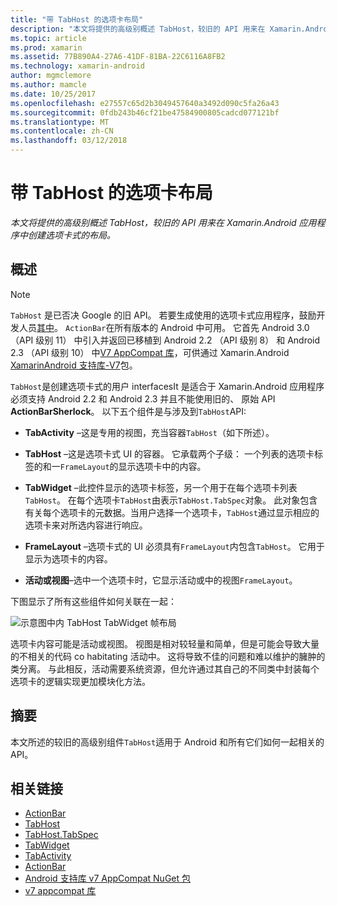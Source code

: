 ```yaml
---
title: "带 TabHost 的选项卡布局"
description: "本文将提供的高级别概述 TabHost，较旧的 API 用来在 Xamarin.Android 应用程序中创建选项卡式的布局。"
ms.topic: article
ms.prod: xamarin
ms.assetid: 77B890A4-27A6-41DF-81BA-22C6116A8FB2
ms.technology: xamarin-android
author: mgmclemore
ms.author: mamcle
ms.date: 10/25/2017
ms.openlocfilehash: e27557c65d2b3049457640a3492d090c5fa26a43
ms.sourcegitcommit: 0fdb243b46cf21be47584900805cadcd077121bf
ms.translationtype: MT
ms.contentlocale: zh-CN
ms.lasthandoff: 03/12/2018
---
```

# <a name="tab-layout-with-tabhost"></a>带 TabHost 的选项卡布局

_本文将提供的高级别概述 TabHost，较旧的 API 用来在 Xamarin.Android 应用程序中创建选项卡式的布局。_


## <a name="overview"></a>概述

> [!NOTE]
> `TabHost` 是已否决 Google 的旧 API。 若要生成使用的选项卡式应用程序，鼓励开发人员[其中](~/android/user-interface/controls/action-bar.md)。 `ActionBar`在所有版本的 Android 中可用。 它首先 Android 3.0 （API 级别 11） 中引入并返回已移植到 Android 2.2 （API 级别 8） 和 Android 2.3 （API 级别 10） 中[V7 AppCompat 库](http://developer.android.com/tools/support-library/features.html#v7-appcompat)，可供通过 Xamarin.Android [XamarinAndroid 支持库-V7](https://www.nuget.org/packages/Xamarin.Android.Support.v7.AppCompat/)包。

`TabHost`是创建选项卡式的用户 interfacesIt 是适合于 Xamarin.Android 应用程序必须支持 Android 2.2 和 Android 2.3 并且不能使用旧的、 原始 API **ActionBarSherlock**。
以下五个组件是与涉及到`TabHost`API:

-  **TabActivity** &ndash;这是专用的视图，充当容器`TabHost`（如下所述）。

-  **TabHost** &ndash;这是选项卡式 UI 的容器。 它承载两个子级： 一个列表的选项卡标签的和一`FrameLayout`的显示选项卡中的内容。

-  **TabWidget** &ndash;此控件显示的选项卡标签，另一个用于在每个选项卡列表`TabHost`。 在每个选项卡`TabHost`由表示`TabHost.TabSpec`对象。 此对象包含有关每个选项卡的元数据。当用户选择一个选项卡，`TabHost`通过显示相应的选项卡来对所选内容进行响应。

-  **FrameLayout** &ndash;选项卡式的 UI 必须具有`FrameLayout`内包含`TabHost`。 它用于显示为选项卡的内容。

-  **活动或视图**&ndash;选中一个选项卡时，它显示活动或中的视图`FrameLayout`。

下图显示了所有这些组件如何关联在一起：

![示意图中内 TabHost TabWidget 帧布局](tab-host-images/image03.png)

选项卡内容可能是活动或视图。 视图是相对较轻量和简单，但是可能会导致大量的不相关的代码 co habitating 活动中。 这将导致不佳的问题和难以维护的臃肿的类分离。 与此相反，活动需要系统资源，但允许通过其自己的不同类中封装每个选项卡的逻辑实现更加模块化方法。


## <a name="summary"></a>摘要

本文所述的较旧的高级别组件`TabHost`适用于 Android 和所有它们如何一起相关的 API。



## <a name="related-links"></a>相关链接

- [ActionBar](http://developer.android.com/guide/topics/ui/actionbar.html)
- [TabHost](https://developer.xamarin.com/api/type/Android.Widget.TabHost/)
- [TabHost.TabSpec](https://developer.xamarin.com/api/type/Android.Widget.TabHost+TabSpec/)
- [TabWidget](https://developer.xamarin.com/api/type/Android.Widget.TabWidget/)
- [TabActivity](https://developer.xamarin.com/api/type/Android.App.TabActivity/)
- [ActionBar](http://developer.android.com/guide/topics/ui/actionbar.html)
- [Android 支持库 v7 AppCompat NuGet 包](https://www.nuget.org/packages/Xamarin.Android.Support.v7.AppCompat/)
- [v7 appcompat 库](http://developer.android.com/tools/support-library/features.html#v7-appcompat)

